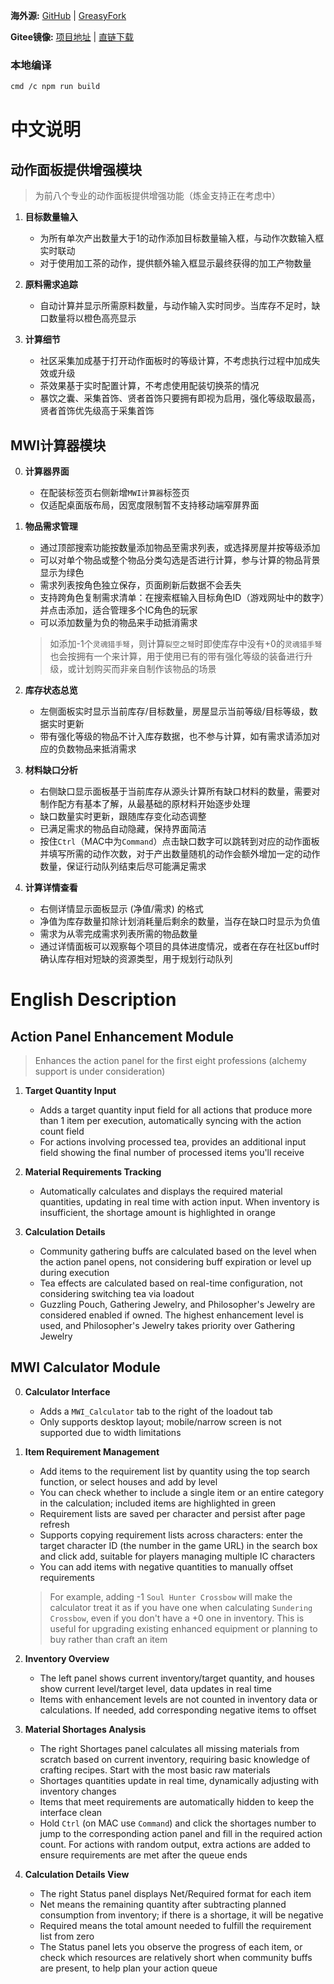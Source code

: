 **海外源:** [GitHub](https://github.com/zqzhang1996/MWI_Toolkit) | [GreasyFork](https://greasyfork.org/en/scripts/552330)

**Gitee镜像:** [项目地址](https://gitee.com/zqzhang1996/MWI_Toolkit) | [直链下载](https://gitee.com/zqzhang1996/MWI_Toolkit/raw/main/MWI_Toolkit.user.js)

### 本地编译
```bash
cmd /c npm run build
```

# 中文说明

## 动作面板提供增强模块
>为前八个专业的动作面板提供增强功能（炼金支持正在考虑中）

1. **目标数量输入**
   - 为所有单次产出数量大于1的动作添加目标数量输入框，与动作次数输入框实时联动
   - 对于使用加工茶的动作，提供额外输入框显示最终获得的加工产物数量

2. **原料需求追踪**
   - 自动计算并显示所需原料数量，与动作输入实时同步。当库存不足时，缺口数量将以橙色高亮显示

3. **计算细节**
   - 社区采集加成基于打开动作面板时的等级计算，不考虑执行过程中加成失效或升级
   - 茶效果基于实时配置计算，不考虑使用配装切换茶的情况
   - 暴饮之囊、采集首饰、贤者首饰只要拥有即视为启用，强化等级取最高，贤者首饰优先级高于采集首饰

## MWI计算器模块
0. **计算器界面**
   - 在配装标签页右侧新增`MWI计算器`标签页
   - 仅适配桌面版布局，因宽度限制暂不支持移动端窄屏界面

1. **物品需求管理**
   - 通过顶部搜索功能按数量添加物品至需求列表，或选择房屋并按等级添加
   - 可以对单个物品或整个物品分类勾选是否进行计算，参与计算的物品背景显示为绿色
   - 需求列表按角色独立保存，页面刷新后数据不会丢失
   - 支持跨角色复制需求清单：在搜索框输入目标角色ID（游戏网址中的数字）并点击添加，适合管理多个IC角色的玩家
   - 可以添加数量为负的物品来手动抵消需求
   >如添加-1个`灵魂猎手弩`，则计算`裂空之弩`时即使库存中没有+0的`灵魂猎手弩`也会按拥有一个来计算，用于使用已有的带有强化等级的装备进行升级，或计划购买而非亲自制作该物品的场景

2. **库存状态总览**
   - 左侧面板实时显示当前库存/目标数量，房屋显示当前等级/目标等级，数据实时更新
   - 带有强化等级的物品不计入库存数据，也不参与计算，如有需求请添加对应的负数物品来抵消需求

3. **材料缺口分析**
   - 右侧缺口显示面板基于当前库存从源头计算所有缺口材料的数量，需要对制作配方有基本了解，从最基础的原材料开始逐步处理
   - 缺口数量实时更新，跟随库存变化动态调整
   - 已满足需求的物品自动隐藏，保持界面简洁
   - 按住`Ctrl`（MAC中为`Command`）点击缺口数字可以跳转到对应的动作面板并填写所需的动作次数，对于产出数量随机的动作会额外增加一定的动作数量，保证行动队列结束后尽可能满足需求

4. **计算详情查看**
   - 右侧详情显示面板显示 (净值/需求) 的格式
   - 净值为库存数量扣除计划消耗量后剩余的数量，当存在缺口时显示为负值
   - 需求为从零完成需求列表所需的物品数量
   - 通过详情面板可以观察每个项目的具体进度情况，或者在存在社区buff时确认库存相对短缺的资源类型，用于规划行动队列

# English Description

## Action Panel Enhancement Module
>Enhances the action panel for the first eight professions (alchemy support is under consideration)

1. **Target Quantity Input**
   - Adds a target quantity input field for all actions that produce more than 1 item per execution, automatically syncing with the action count field
   - For actions involving processed tea, provides an additional input field showing the final number of processed items you'll receive

2. **Material Requirements Tracking**
   - Automatically calculates and displays the required material quantities, updating in real time with action input. When inventory is insufficient, the shortage amount is highlighted in orange

3. **Calculation Details**
   - Community gathering buffs are calculated based on the level when the action panel opens, not considering buff expiration or level up during execution
   - Tea effects are calculated based on real-time configuration, not considering switching tea via loadout
   - Guzzling Pouch, Gathering Jewelry, and Philosopher's Jewelry are considered enabled if owned. The highest enhancement level is used, and Philosopher's Jewelry takes priority over Gathering Jewelry

## MWI Calculator Module
0. **Calculator Interface**
   - Adds a `MWI_Calculator` tab to the right of the loadout tab
   - Only supports desktop layout; mobile/narrow screen is not supported due to width limitations

1. **Item Requirement Management**
   - Add items to the requirement list by quantity using the top search function, or select houses and add by level
   - You can check whether to include a single item or an entire category in the calculation; included items are highlighted in green
   - Requirement lists are saved per character and persist after page refresh
   - Supports copying requirement lists across characters: enter the target character ID (the number in the game URL) in the search box and click add, suitable for players managing multiple IC characters
   - You can add items with negative quantities to manually offset requirements
   >For example, adding -1 `Soul Hunter Crossbow` will make the calculator treat it as if you have one when calculating `Sundering Crossbow`, even if you don't have a +0 one in inventory. This is useful for upgrading existing enhanced equipment or planning to buy rather than craft an item

2. **Inventory Overview**
   - The left panel shows current inventory/target quantity, and houses show current level/target level, data updates in real time
   - Items with enhancement levels are not counted in inventory data or calculations. If needed, add corresponding negative items to offset

3. **Material Shortages Analysis**
   - The right Shortages panel calculates all missing materials from scratch based on current inventory, requiring basic knowledge of crafting recipes. Start with the most basic raw materials
   - Shortages quantities update in real time, dynamically adjusting with inventory changes
   - Items that meet requirements are automatically hidden to keep the interface clean
   - Hold `Ctrl` (on MAC use `Command`) and click the shortages number to jump to the corresponding action panel and fill in the required action count. For actions with random output, extra actions are added to ensure requirements are met after the queue ends

4. **Calculation Details View**
   - The right Status panel displays Net/Required format for each item
   - Net means the remaining quantity after subtracting planned consumption from inventory; if there is a shortage, it will be negative
   - Required means the total amount needed to fulfill the requirement list from zero
   - The Status panel lets you observe the progress of each item, or check which resources are relatively short when community buffs are present, to help plan your action queue